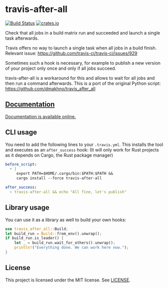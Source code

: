 # travis-after-all

[![Build Status](https://travis-ci.org/badboy/travis-after-all-rs.svg?branch=master)](https://travis-ci.org/badboy/travis-after-all-rs)
[![crates.io](http://meritbadge.herokuapp.com/travis-after-all)](https://crates.io/crates/travis-after-all)

Check that all jobs in a build matrix run and succeeded and launch a single task afterwards.

Travis offers no way to launch a single task when all jobs in a build finish.
Relevant issue: <https://github.com/travis-ci/travis-ci/issues/929>

Sometimes such a hook is necessary, for example to publish a new version of your project only once
and only if all jobs succeed.

travis-after-all is a workaround for this and allows to wait for all jobs and then run a
command afterwards.
This is a port of the original Python script: <https://github.com/dmakhno/travis_after_all>


## [Documentation][]

[Documentation is available online.][Documentation]

[Documentation]: http://badboy.github.io/travis-after-all-rs

## CLI usage

You need to add the following lines to your `.travis.yml`.
This installs the tool and executes as an `after_success` hook:
(It will only work for Rust projects as it depends on Cargo, the Rust package manager)

```yaml
before_script:
  - |
     export PATH=$HOME/.cargo/bin:$PATH:$PATH &&
     cargo install --force travis-after-all

after_success:
  - travis-after-all && echo "All fine, let's publish"
```

## Library usage

You can use it as a library as well to build your own hooks:

```rust
use travis_after_all::Build;
let build_run = Build::from_env().unwrap();
if build_run.is_leader() {
    let _ = build_run.wait_for_others().unwrap();
    println!("Everything done. We can work here now.");
}
```

## License

This project is licensed under the MIT license. See [LICENSE](LICENSE).

